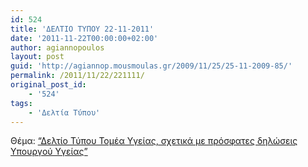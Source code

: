 ```yaml
---
id: 524
title: 'ΔΕΛΤΙΟ ΤΥΠΟΥ 22-11-2011'
date: '2011-11-22T00:00:00+02:00'
author: agiannopoulos
layout: post
guid: 'http://agiannop.mousmoulas.gr/2009/11/25/25-11-2009-85/'
permalink: /2011/11/22/221111/
original_post_id:
    - '524'
tags:
    - 'Δελτία Τύπου'
---
```


Θέμα: [“Δελτίο Τύπου Τομέα Υγείας, σχετικά με πρόσφατες δηλώσεις Υπουργού Υγείας”](/wp-content/uploads/2009/11/22112011_dt_diloseis_ypourgou_ygeias.pdf)